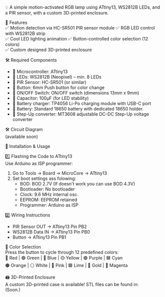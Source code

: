 💡 A simple motion-activated RGB lamp using ATtiny13, WS2812B LEDs, and a PIR sensor, with a custom 3D-printed enclosure.  

🎯 Features  
✅ Motion detection via HC-SR501 PIR sensor module
✅ RGB LED control with WS2812B strip  
✅ Cool LED lighting animation 
✅ Button-controlled color selection (12 colors)  
✅ Custom designed 3D-printed enclosure  

🛠️ Required Components  
- 🔹 Microcontroller: ATtiny13
- 🔹 LEDs: WS2812B (Neopixel) – min. 8 LEDs  
- 🔹 PIR Sensor: HC-SR501 (or similar)  
- 🔹 Button: 6mm Push button for color change
- 🔹 ON/OFF Switch: ON/OFF switch (dimensions 13mm x 9mm)
- 🔹 Capacitor: 100µF (for LED stability)  
- 🔹 Battery charger: TP4056 Li-Po charging module with USB-C port
- 🔹 Battery: Standard 18650 battery with dedicated 18650 holder.
- 🔹 Step-Up converter: MT3608 adjustable DC-DC Step-Up voltage converter

🛠️ Circuit Diagram  
(available soon) 

🔧 Installation & Usage  

1️⃣ Flashing the Code to ATtiny13  
Use Arduino as ISP programmer:  
1. Go to Tools → Board → MicroCore → ATtiny13 
2. Set boot settings ass folowing:
    - BOD: BOD 2.7V (If doesn't work you can use BOD 4.3V)
    - Bootloader: No bootloader 
    - Clock: 9.6 MHz internal osc. 
    - EEPROM: EEPROM retained
    - Programmer: Arduino as ISP 

2️⃣ Wiring Instructions  
- PIR Sensor OUT → ATtiny13 Pin PB2  
- WS2812B Data IN → ATtiny13 Pin PB0  
- Button → ATtiny13 Pin PB1  

🎨 Color Selection  
Press the button to cycle through 12 predefined colors:  
🔴 Red | 🟢 Green | 🔵 Blue | 🟡 Yellow | 🟣 Purple | 🟦 Cyan  
🟠 Orange | ⚪ White | 💖 Pink | 🟩 Lime | 💛 Gold | 💜 Magenta  

🖨️ 3D-Printed Enclosure  
A custom 3D-printed case is available! STL files can be found in:  
(Soon.)  
